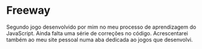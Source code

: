 # Freeway
Segundo jogo desenvolvido por mim no meu processo de aprendizagem do JavaScript. Ainda falta uma série de correções no código. Acrescentarei também ao meu site pessoal numa aba dedicada ao jogos que desenvolvi.
